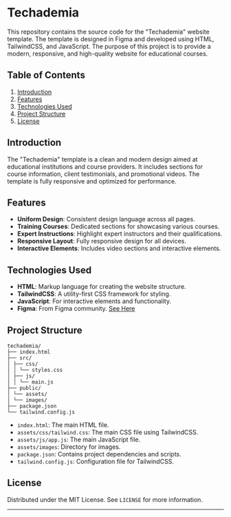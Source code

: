 # Techademia

This repository contains the source code for the "Techademia" website template. The template is designed in Figma and developed using HTML, TailwindCSS, and JavaScript. The purpose of this project is to provide a modern, responsive, and high-quality website for educational courses.

## Table of Contents

1. [Introduction](#introduction)
2. [Features](#features)
3. [Technologies Used](#technologies-used)
4. [Project Structure](#project-structure)
5. [License](#license)

## Introduction

The "Techademia" template is a clean and modern design aimed at educational institutions and course providers. It includes sections for course information, client testimonials, and promotional videos. The template is fully responsive and optimized for performance.

## Features

- **Uniform Design**: Consistent design language across all pages.
- **Training Courses**: Dedicated sections for showcasing various courses.
- **Expert Instructions**: Highlight expert instructors and their qualifications.
- **Responsive Layout**: Fully responsive design for all devices.
- **Interactive Elements**: Includes video sections and interactive elements.

## Technologies Used

- **HTML**: Markup language for creating the website structure.
- **TailwindCSS**: A utility-first CSS framework for styling.
- **JavaScript**: For interactive elements and functionality.
- **Figma**: From Figma community. [See Here](https://www.figma.com/design/rTr9mX6bX8Zv30dfzV7nST/School-Heart---html-and%C2%A0css-template%C2%A0with-source-code%C2%A0free%C2%A0download-for-school-(Community)?node-id=2415-26437&t=UzYqGjgddLldwRLN-0)

## Project Structure

```
techademia/
├── index.html
├── src/
│ ├── css/
│ │ └── styles.css
│ ├── js/
│ │ └── main.js
├── public/
│ └── assets/
│ └── images/
├── package.json
└── tailwind.config.js
```

- `index.html`: The main HTML file.
- `assets/css/tailwind.css`: The main CSS file using TailwindCSS.
- `assets/js/app.js`: The main JavaScript file.
- `assets/images`: Directory for images.
- `package.json`: Contains project dependencies and scripts.
- `tailwind.config.js`: Configuration file for TailwindCSS.

## License

Distributed under the MIT License. See `LICENSE` for more information.

---